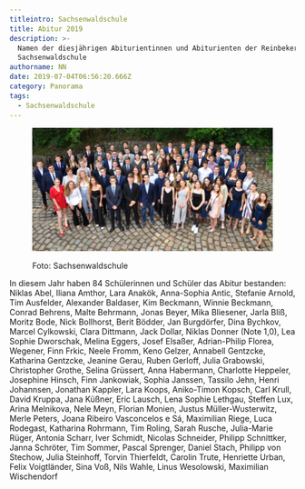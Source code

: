 ```yaml
---
titleintro: Sachsenwaldschule
title: Abitur 2019
description: >-
  Namen der diesjährigen Abiturientinnen und Abiturienten der Reinbeker
  Sachsenwaldschule 
authorname: NN
date: 2019-07-04T06:56:20.666Z
category: Panorama
tags:
  - Sachsenwaldschule
---
```

<figure>

  <img src="/static/media/2019_abitur_sachsenwaldschule.jpg">

  <figcaption>

Foto: Sachsenwaldschule

  </figcaption>

</figure>

In diesem Jahr haben 84 Schülerinnen und Schüler das Abitur bestanden: Niklas Abel, Iliana Amthor, Lara Anakök, Anna-Sophia Antic, Stefanie Arnold, Tim Ausfelder, Alexander Baldaser, Kim Beckmann, Winnie Beckmann, Conrad Behrens, Malte Behrmann, Jonas Beyer, Mika Bliesener, Jarla Bliß, Moritz Bode, Nick Bollhorst, Berit Bödder, Jan Burgdörfer, Dina Bychkov, Marcel Cylkowski, Clara Dittmann, Jack Dollar, Niklas Donner (Note 1,0), Lea Sophie Dworschak, Melina Eggers, Josef Elsaßer, Adrian-Philip Florea, Wegener, Finn Frkic, Neele Fromm, Keno Gelzer, Annabell Gentzcke, Katharina Gentzcke, Jeanine Gerau, Ruben Gerloff, Julia Grabowski, Christopher Grothe, Selina Grüssert, Anna Habermann, Charlotte Heppeler, Josephine Hinsch, Finn Jankowiak, Sophia Janssen, Tassilo Jehn, Henri Johannsen, Jonathan Kappler, Lara Koops, Aniko-Timon Kopsch, Carl Krull, David Kruppa, Jana Küßner, Eric Lausch, Lena Sophie Lethgau, Steffen Lux, Arina Melnikova, Nele Meyn, Florian Monien, Justus Müller-Wusterwitz, Merle Peters, Joana Ribeiro Vasconcelos e Sá, Maximilian Riege, Luca Rodegast, Katharina Rohrmann, Tim Roling, Sarah Rusche, Julia-Marie Rüger, Antonia Scharr, Iver Schmidt, Nicolas Schneider, Philipp Schnittker, Janna Schröter, Tim Sommer, Pascal Sprenger, Daniel Stach, Philipp von Stechow, Julia Steinhoff, Torvin Thierfeldt, Carolin Trute, Henriette Urban, Felix Voigtländer, Sina Voß, Nils Wahle, Linus Wesolowski, Maximilian Wischendorf
